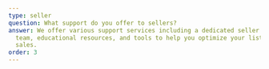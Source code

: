 ```yaml
---
type: seller
question: What support do you offer to sellers?
answer: We offer various support services including a dedicated seller support
  team, educational resources, and tools to help you optimize your listings and
  sales.
order: 3
---
```

